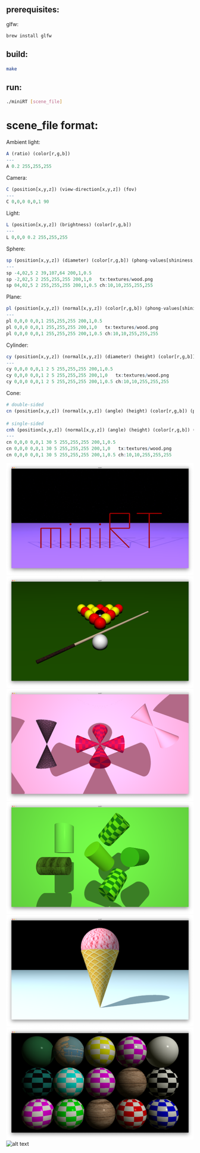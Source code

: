 ## prerequisites:
glfw:
```bash
brew install glfw
```
## build:
```bash
make
```
## run:
```bash
./miniRT [scene_file]
```
# scene_file format:
Ambient light:
```r
A (ratio) (color[r,g,b])
---
A 0.2 255,255,255
```

Camera:
```r
C (position[x,y,z]) (view-direction[x,y,z]) (fov)
---
C 0,0,0 0,0,1 90
```

Light:
```r
L (position[x,y,z]) (brightness) (color[r,g,b])
---
L 0,0,0 0.2 255,255,255
```

Sphere:
```r
sp (position[x,y,z]) (diameter) (color[r,g,b]) (phong-values[shininess,deffuse,specular]) {optional: texture[tx:path_to_texture] | checkerboard[ch:secondary_color[r,g,b]]}
---
sp -4,02,5 2 39,107,64 200,1,0.5
sp -2,02,5 2 255,255,255 200,1,0   tx:textures/wood.png
sp 04,02,5 2 255,255,255 200,1,0.5 ch:10,10,255,255,255
```

Plane:
```r
pl (position[x,y,z]) (normal[x,y,z]) (color[r,g,b]) (phong-values[shininess,deffuse,specular]) {optional: texture[tx:path_to_texture] | checkerboard[ch:secondary_color[r,g,b]]}
---
pl 0,0,0 0,0,1 255,255,255 200,1,0.5
pl 0,0,0 0,0,1 255,255,255 200,1,0   tx:textures/wood.png
pl 0,0,0 0,0,1 255,255,255 200,1,0.5 ch:10,10,255,255,255
```

Cylinder:
```r
cy (position[x,y,z]) (normal[x,y,z]) (diameter) (height) (color[r,g,b]) (phong-values[shininess,deffuse,specular]) {optional: texture[tx:path_to_texture] | checkerboard[ch:secondary_color[r,g,b]]}
---
cy 0,0,0 0,0,1 2 5 255,255,255 200,1,0.5
cy 0,0,0 0,0,1 2 5 255,255,255 200,1,0   tx:textures/wood.png
cy 0,0,0 0,0,1 2 5 255,255,255 200,1,0.5 ch:10,10,255,255,255
```

Cone:
```r
# double-sided
cn (position[x,y,z]) (normal[x,y,z]) (angle) (height) (color[r,g,b]) (phong-values[shininess,deffuse,specular]) {optional: texture[tx:path_to_texture] | checkerboard[ch:secondary_color[r,g,b]]}

# single-sided
cnh (position[x,y,z]) (normal[x,y,z]) (angle) (height) (color[r,g,b]) (phong-values[shininess,deffuse,specular]) {optional: texture[tx:path_to_texture] | checkerboard[ch:secondary_color[r,g,b]]}
---
cn 0,0,0 0,0,1 30 5 255,255,255 200,1,0.5
cn 0,0,0 0,0,1 30 5 255,255,255 200,1,0   tx:textures/wood.png
cn 0,0,0 0,0,1 30 5 255,255,255 200,1,0.5 ch:10,10,255,255,255
```


<!-- add images from img folder -->

![alt text](img/miniRT.png "miniRT")
![alt text](img/billiard.png "billiard")
![alt text](img/cones.png "cones")
![alt text](img/cylinders.png "cylinders")
![alt text](img/ice-cream.png "ice-cream")
![alt text](img/spheres.png "spheres")
![alt text](img/textures.png "textures")